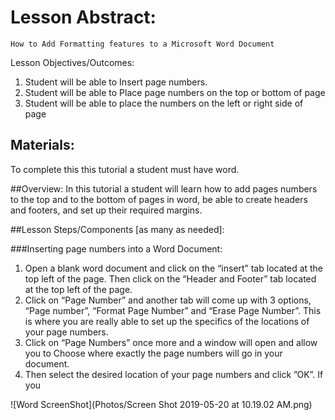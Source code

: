 # Lesson Abstract: 

	How to Add Formatting features to a Microsoft Word Document


Lesson Objectives/Outcomes: 

1. Student will be able to Insert page numbers.
2. Student will be able to Place page numbers on the top or bottom of page
3. Student will be able to place the numbers on the left or right side of page 

## Materials:
To complete this this tutorial a student must have word.

##Overview:
In this tutorial a student will learn how to add pages numbers to the top and to the bottom of pages in word, be able to create headers and footers, and set up their required margins.

##Lesson Steps/Components [as many as needed]:

###Inserting page numbers into a Word Document:

1. Open a blank word document and click on the “insert” tab located at the top left of the page.
Then click on the “Header and Footer” tab located at the top left of the page.
3. Click on “Page Number” and another tab will come up with 3 options, “Page number”, “Format Page Number” and “Erase Page Number”. This is where you are really able to set up the specifics of the locations of your page numbers.
4. Click on “Page Numbers” once more and  a window will open and allow you to Choose where exactly the page numbers will go in your document. 
5. Then select the desired location of your page numbers and click ”OK”. If you

![Word ScreenShot](Photos/Screen Shot 2019-05-20 at 10.19.02 AM.png)



